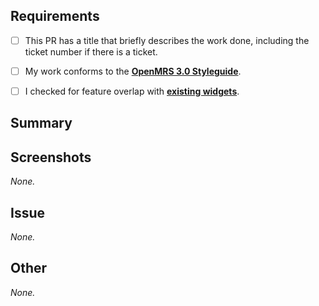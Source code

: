 ## Requirements

- [ ] This PR has a title that briefly describes the work done, including the ticket number if there is a ticket.
- [ ] My work conforms to the [**OpenMRS 3.0 Styleguide**](https://om.rs/styleguide).
- [ ] I checked for feature overlap with [**existing widgets**](https://om.rs/directory).


## Summary

<!--
Required.
Please describe what problems your PR addresses.
-->


## Screenshots

*None.*
<!--
Optional.
If possible, please insert any screenshots/videos of your changes here.
Don't forget to remove the *None.* above if you do fill this section.
-->


## Issue

*None.*
<!--
Required if applicable.
If present, please link any related issue here, e.g. "https://issues.openmrs.org/browse/123").
-->


## Other

*None.*
<!--
Optional.
Anything else that isn't covered by one of the sections above.
Don't forget to remove the *None.* above if you do fill this section.
-->
